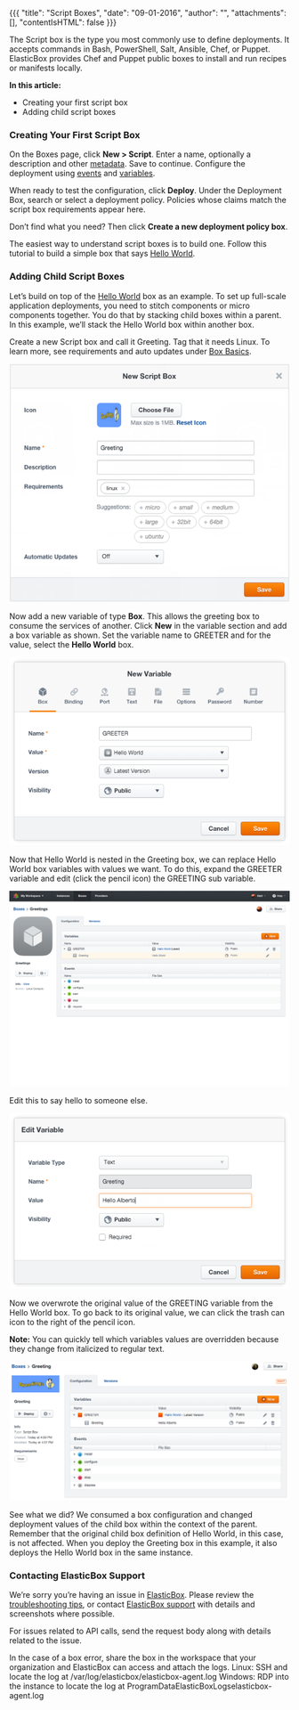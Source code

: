 {{{ "title": "Script Boxes",
"date": "09-01-2016",
"author": "",
"attachments": [],
"contentIsHTML": false
}}}

The Script box is the type you most commonly use to define deployments. It accepts commands in Bash, PowerShell, Salt, Ansible, Chef, or Puppet. ElasticBox provides Chef and Puppet public boxes to install and run recipes or manifests locally.

**In this article:**

* Creating your first script box
* Adding child script boxes

### Creating Your First Script Box

On the Boxes page, click **New > Script**. Enter a name, optionally a description and other [metadata](./boxes.md). Save to continue. Configure the deployment using [events](./start-stop-and-upgrade-boxes.md) and [variables](./parameterizing-boxes-with-variables.md).

When ready to test the configuration, click **Deploy**. Under the Deployment Box, search or select a deployment policy. Policies whose claims match the script box requirements appear here.

Don’t find what you need? Then click **Create a new deployment policy box**.

The easiest way to understand script boxes is to build one. Follow this tutorial to build a simple box that says [Hello World](//www.ctl.io/guides/).

### Adding Child Script Boxes

Let’s build on top of the [Hello World](//www.ctl.io/guides/) box as an example. To set up full-scale application deployments, you need to stitch components or micro components together. You do that by stacking child boxes within a parent. In this example, we’ll stack the Hello World box within another box.

Create a new Script box and call it Greeting. Tag that it needs Linux. To learn more, see requirements and auto updates under [Box Basics](./boxes.md).

![scriptboxes1.png](../images/ElasticBox/scriptboxes1.png)

Now add a new variable of type **Box**. This allows the greeting box to consume the services of another. Click **New** in the variable section and add a box variable as shown. Set the variable name to GREETER and for the value, select the **Hello World** box.

![scriptboxes2.png](../images/ElasticBox/scriptboxes2.png)

Now that Hello World is nested in the Greeting box, we can replace Hello World box variables with values we want. To do this, expand the GREETER variable and edit (click the pencil icon) the GREETING sub variable.

![scriptboxes3.png](../images/ElasticBox/scriptboxes3.png)

Edit this to say hello to someone else.

![scriptboxes4.png](../images/ElasticBox/scriptboxes4.png)

Now we overwrote the original value of the GREETING variable from the Hello World box. To go back to its original value, we can click the trash can icon to the right of the pencil icon.

**Note:** You can quickly tell which variables values are overridden because they change from italicized to regular text.

![scriptboxes5.png](../images/ElasticBox/scriptboxes5.png)

See what we did? We consumed a box configuration and changed deployment values of the child box within the context of the parent. Remember that the original child box definition of Hello World, in this case, is not affected. When you deploy the Greeting box in this example, it also deploys the Hello World box in the same instance.

### Contacting ElasticBox Support

We’re sorry you’re having an issue in [ElasticBox](//www.ctl.io/elasticbox/). Please review the [troubleshooting tips](./troubleshooting-tips.md), or contact [ElasticBox support](mailto:support@elasticbox.com) with details and screenshots where possible.

For issues related to API calls, send the request body along with details related to the issue.

In the case of a box error, share the box in the workspace that your organization and ElasticBox can access and attach the logs.
Linux: SSH and locate the log at /var/log/elasticbox/elasticbox-agent.log
Windows: RDP into the instance to locate the log at ProgramDataElasticBoxLogselasticbox-agent.log
